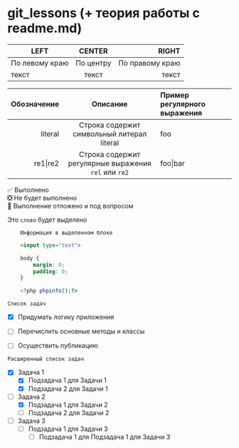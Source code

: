 # git_lessons (+ теория работы с readme.md)
| LEFT | CENTER | RIGHT |
|----------------|:---------:|----------------:|
| По левому краю | По центру | По правому краю |
| текст | текст | текст |

| Обозначение | Описание | Пример регулярного выражения|
|----:|:----:|:----------|
| literal | Строка содержит символьный литерал literal | foo |
| re1&#124;re2 | Строка содержит регулярные выражения `rel` или `re2` | foo&#124;bar |

:white_check_mark: Выполнено    
:negative_squared_cross_mark: Не будет выполнено    
:black_square_button: Выполнение отложено и под вопросом  

Это `слово` будет выделено

```
    Информация в выделенном блоке
```


```html
    <input type="text">
```

```css
    body {
        margin: 0;
        padding: 0;
    }
```

```php
    <?php phpinfo();?>
```

`Список задач`

- [X] Придумать логику приложения
- [ ] Перечислить основные методы и классы
- [ ] Осуществить публикацию


`Расширенный список задач`

- [X] Задача 1
    - [X] Подзадача 1 для Задачи 1
    - [X] Подзадача 2 для Задачи 1
- [ ] Задача 2
    - [X] Подзадача 1 для Задачи 2
    - [ ] Подзадача 2 для Задачи 2
- [ ] Задача 3
    - [ ] Подзадача 1 для Задачи 3
        - [ ] Подзадача 1 для Подзадача 1 для Задачи 3
